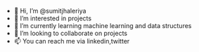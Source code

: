 - 👀 Hi, I’m @sumitjhaleriya
- 👀 I’m interested in projects
- 🌱 I’m currently learning machine learning and data structures 
- 💞️ I’m looking to collaborate on projects 
- 📫 You can reach me via linkedin,twitter 

<!---
sumitjhaleriya/sumitjhaleriya is a ✨ special ✨ repository because its `README.md` (this file) appears on your GitHub profile.
You can click the Preview link to take a look at your changes.
--->
